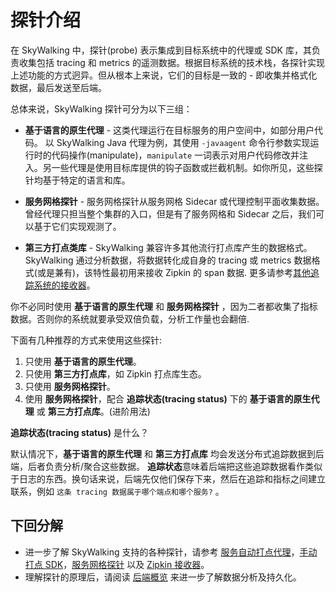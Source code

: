 # 探针介绍

在 SkyWalking 中，探针(probe) 表示集成到目标系统中的代理或 SDK 库，其负责收集包括 tracing 和 metrics 的遥测数据。根据目标系统的技术栈，各探针实现上述功能的方式迥异。但从根本上来说，它们的目标是一致的 - 即收集并格式化数据，最后发送至后端。

总体来说，SkyWalking 探针可分为以下三组：

- **基于语言的原生代理** - 这类代理运行在目标服务的用户空间中，如部分用户代码。 以 SkyWalking Java 代理为例，其使用 `-javaagent` 命令行参数实现运行时的代码操作(manipulate)，`manipulate` 一词表示对用户代码修改并注入。另一些代理是使用目标库提供的钩子函数或拦截机制。如你所见，这些探针均基于特定的语言和库。

- **服务网格探针** - 服务网格探针从服务网格 Sidecar 或代理控制平面收集数据。曾经代理只担当整个集群的入口，但是有了服务网格和 Sidecar 之后，我们可以基于它们实现观测了。

- **第三方打点类库** - SkyWalking 兼容许多其他流行打点库产生的数据格式。SkyWalking 通过分析数据，将数据转化成自身的 tracing 或 metrics 数据格式(或是兼有)，该特性最初用来接收 Zipkin 的 span 数据. 更多请参考[其他追踪系统的接收器](../setup/backend/backend-receivers.md)。

你不必同时使用 **基于语言的原生代理** 和 **服务网格探针** ，因为二者都收集了指标数据。否则你的系统就要承受双倍负载，分析工作量也会翻倍.

下面有几种推荐的方式来使用这些探针:
1. 只使用 **基于语言的原生代理**。
2. 只使用 **第三方打点库**，如 Zipkin 打点库生态。
3. 只使用 **服务网格探针**。
4. 使用 **服务网格探针**，配合 **追踪状态(tracing status)** 下的 **基于语言的原生代理** 或 **第三方打点库**。(进阶用法)

**追踪状态(tracing status)** 是什么？

默认情况下，**基于语言的原生代理** 和 **第三方打点库** 均会发送分布式追踪数据到后端，后者负责分析/聚合这些数据。 **追踪状态**意味着后端把这些追踪数据看作类似于日志的东西。换句话来说，后端先仅他们保存下来，然后在追踪和指标之间建立联系，例如 `这条 tracing 数据属于哪个端点和哪个服务?` 。

## 下回分解

- 进一步了解 SkyWalking 支持的各种探针，请参考 [服务自动打点代理](service-agent.md)，[手动打点 SDK](manual-sdk.md)，[服务网格探针](service-mesh-probe.md) 以及 [Zipkin 接收器](trace-receiver.md)。
- 理解探针的原理后，请阅读 [后端概览](backend-overview.md) 来进一步了解数据分析及持久化。
